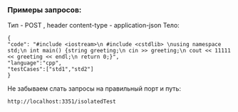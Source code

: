 ### Примеры запросов:
Тип - POST , header content-type - application-json
Тело:
```
{
"code": "#include <iostream>\n #include <cstdlib> \nusing namespace std;\n int main() {string greeting;\n cin >> greeting;\n cout << 11111 << greeting << endl;\n return 0;}",
"language":"cpp",
"testCases":["std1","std2"]
}

```
Не забываем слать запросы на правильный порт и путь:
```
http://localhost:3351/isolatedTest
```